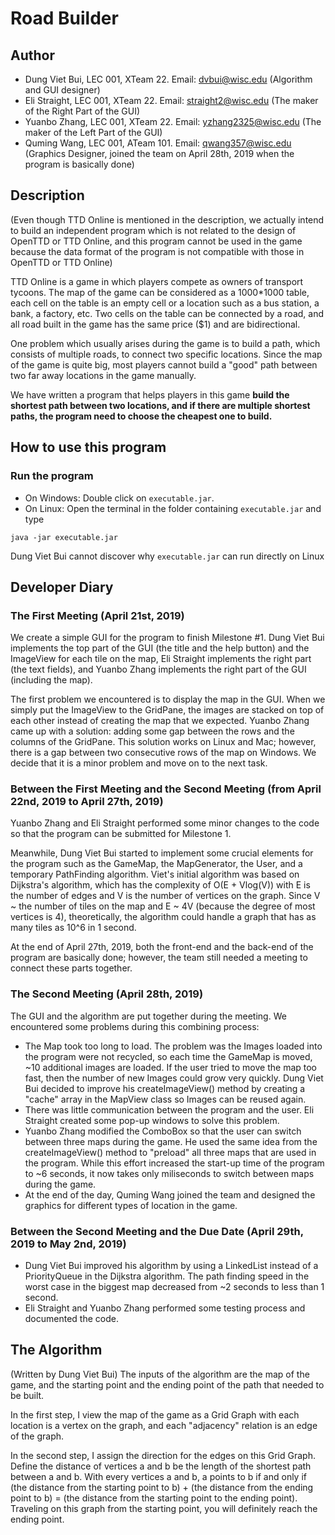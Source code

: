 # Road Builder

## Author
* Dung Viet Bui, LEC 001, XTeam 22. Email: dvbui@wisc.edu (Algorithm and GUI designer)
* Eli Straight, LEC 001, XTeam 22. Email: straight2@wisc.edu (The maker of the Right Part of the GUI)
* Yuanbo Zhang, LEC 001, XTeam 22. Email: yzhang2325@wisc.edu (The maker of the Left Part of the GUI)
* Quming Wang, LEC 001, ATeam 101. Email: qwang357@wisc.edu (Graphics Designer, joined the team on April 28th, 2019 when the program is basically done)

## Description
(Even though TTD Online is mentioned in the description, we actually intend to build an independent program which is not related to the design of OpenTTD or TTD Online, and this program cannot be used in the game because the data format of the program is not compatible with those in OpenTTD or TTD Online)

TTD Online is a game in which players compete as owners of transport tycoons. The map of the game can be considered as a 1000\*1000 table, each cell on the table is an empty cell or a location such as a bus station, a bank, a factory, etc. Two cells on the table can be connected by a road, and all road built in the game has the same price ($1) and are bidirectional. 

One problem which usually arises during the game is to build a path, which consists of multiple roads, to connect two specific locations. Since the map of the game is quite big, most players cannot build a "good" path between two far away locations in the game manually. 

We have written a program that helps players in this game **build the shortest path between two locations, and if there are multiple shortest paths, the program need to choose the cheapest one to build.**

## How to use this program
### Run the program
* On Windows: Double click on ```executable.jar```.
* On Linux: Open the terminal in the folder containing ```executable.jar``` and type

```java -jar executable.jar```

Dung Viet Bui cannot discover why ```executable.jar``` can run directly on Linux

## Developer Diary
### The First Meeting (April 21st, 2019)
We create a simple GUI for the program to finish Milestone #1. Dung Viet Bui implements the top part of the GUI (the title and the help button) and the ImageView for each tile on the map, Eli Straight implements the right part (the text fields), and Yuanbo Zhang implements the right part of the GUI (including the map).

The first problem we encountered is to display the map in the GUI. When we simply put the ImageView to the GridPane, the images are stacked on top of each other instead of creating the map that we expected. Yuanbo Zhang came up with a solution: adding some gap between the rows and the columns of the GridPane. This solution works on Linux and Mac; however, there is a gap between two consecutive rows of the map on Windows. We decide that it is a minor problem and move on to the next task.

### Between the First Meeting and the Second Meeting (from April 22nd, 2019 to April 27th, 2019)
Yuanbo Zhang and Eli Straight performed some minor changes to the code so that the program can be submitted for Milestone 1.

Meanwhile, Dung Viet Bui started to implement some crucial elements for the program such as the GameMap, the MapGenerator, the User, and a temporary PathFinding algorithm. Viet's initial algorithm was based on Dijkstra's algorithm, which has the complexity of O(E + Vlog(V)) with E is the number of edges and V is the number of vertices on the graph. Since V ~ the number of tiles on the map and E ~ 4V (because the degree of most vertices is 4), theoretically, the algorithm could handle a graph that has as many tiles as 10^6 in 1 second.

At the end of April 27th, 2019, both the front-end and the back-end of the program are basically done; however, the team still needed a meeting to connect these parts together.

### The Second Meeting (April 28th, 2019)
The GUI and the algorithm are put together during the meeting. We encountered some problems during this combining process:
* The Map took too long to load. The problem was the Images loaded into the program were not recycled, so each time the GameMap is moved, ~10 additional images are loaded. If the user tried to move the map too fast, then the number of new Images could grow very quickly. Dung Viet Bui decided to improve his createImageView() method by creating a "cache" array in the MapView class so Images can be reused again.
* There was little communication between the program and the user. Eli Straight created some pop-up windows to solve this problem.
* Yuanbo Zhang modified the ComboBox so that the user can switch between three maps during the game. He used the same idea from the createImageView() method to "preload" all three maps that are used in the program. While this effort increased the start-up time of the program to ~6 seconds, it now takes only miliseconds to switch between maps during the game.
* At the end of the day, Quming Wang joined the team and designed the graphics for different types of location in the game.

### Between the Second Meeting and the Due Date (April 29th, 2019 to May 2nd, 2019)
* Dung Viet Bui improved his algorithm by using a LinkedList instead of a PriorityQueue in the Dijkstra algorithm. The path finding speed in the worst case in the biggest map decreased from ~2 seconds to less than 1 second.
* Eli Straight and Yuanbo Zhang performed some testing process and documented the code.

## The Algorithm
(Written by Dung Viet Bui)
The inputs of the algorithm are the map of the game, and the starting point and the ending point of the path that needed to be built.

In the first step, I view the map of the game as a Grid Graph with each location is a vertex on the graph, and each "adjacency" relation is an edge of the graph.

In the second step, I assign the direction for the edges on this Grid Graph. Define the distance of vertices a and b be the length of the shortest path between a and b. With every vertices a and b, a points to b if and only if (the distance from the starting point to b) + (the distance from the ending point to b) = (the distance from the starting point to the ending point). Traveling on this graph from the starting point, you will definitely reach the ending point.
